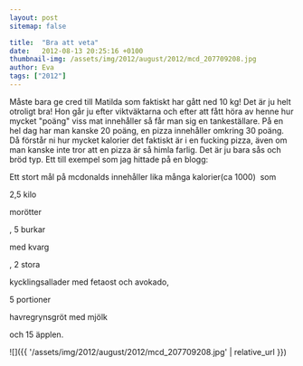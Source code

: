 ```yaml
---
layout: post
sitemap: false

title:  "Bra att veta"
date:   2012-08-13 20:25:16 +0100
thumbnail-img: /assets/img/2012/august/2012/mcd_207709208.jpg
author: Eva
tags: ["2012"]
---
```


Måste bara ge cred till Matilda som faktiskt har gått ned 10 kg! Det är ju helt otroligt bra! Hon går ju efter viktväktarna och efter att fått höra av henne hur mycket "poäng" viss mat innehåller så får man sig en tankeställare. På en hel dag har man kanske 20 poäng, en pizza innehåller omkring 30 poäng. Då förstår ni hur mycket kalorier det faktiskt är i en fucking pizza, även om man kanske inte tror att en pizza är så himla farlig. Det är ju bara sås och bröd typ. Ett till exempel som jag hittade på en blogg:

Ett stort mål på mcdonalds innehåller lika många kalorier(ca 1000)  som  

2,5 kilo 

morötter

, 5 burkar 

med kvarg

, 2 stora 

kycklingsallader med fetaost och avokado,

 5 portioner

 havregrynsgröt med  mjölk

 och 15 äpplen.

![]({{ '/assets/img/2012/august/2012/mcd_207709208.jpg'  | relative_url }})

